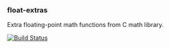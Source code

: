 ### float-extras

Extra floating-point math functions from C math library.

[![Build Status](https://travis-ci.org/yjh0502/float_extras.svg?branch=master)](https://travis-ci.org/yjh0502/float_extras)
